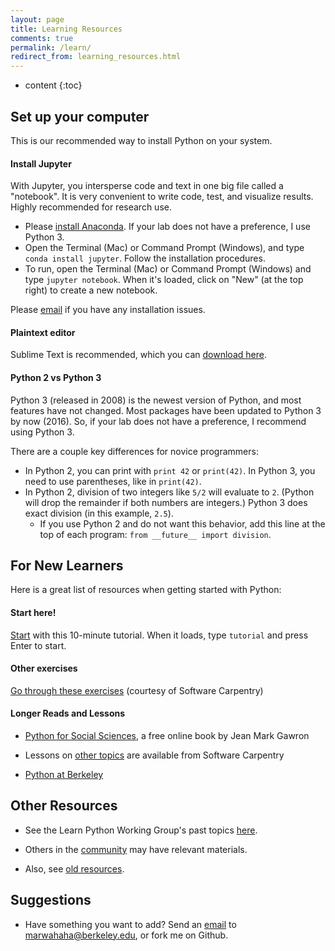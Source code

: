```yaml
---
layout: page
title: Learning Resources
comments: true
permalink: /learn/
redirect_from: learning_resources.html
---
```


* content
{:toc}

## Set up your computer
This is our recommended way to install Python on your system.

#### Install Jupyter
With Jupyter, you intersperse code and text in one big file called a &#34;notebook&#34;. It is very convenient to write code, test, and visualize results. Highly recommended for research use.

* Please [install Anaconda](http://continuum.io/downloads). If your lab does not have a preference, I use Python 3.
* Open the Terminal (Mac) or Command Prompt (Windows), and type ```conda install jupyter```. Follow the installation procedures.
* To run, open the Terminal (Mac) or Command Prompt (Windows) and type ```jupyter notebook```. When it&#39;s loaded, click on &#34;New&#34; (at the top right) to create a new notebook.

Please [email](mailto:marwahaha@berkeley.edu) if you have any installation issues.

#### Plaintext editor
Sublime Text is recommended, which you can [download here](http://sublimetext.com/).

#### Python 2 vs Python 3
Python 3 (released in 2008) is the newest version of Python, and most features have not changed. Most packages have been updated to Python 3 by now (2016). So, if your lab does not have a preference, I recommend using Python 3. 

There are a couple key differences for novice programmers:

* In Python 2, you can print with ```print 42``` or ```print(42)```. In Python 3, you need to use parentheses, like in ```print(42)```.
* In Python 2, division of two integers like ```5/2``` will evaluate to ```2```. (Python will drop the remainder if both numbers are integers.) Python 3 does exact division (in this example, ```2.5```). 
	* If you use Python 2 and do not want this behavior, add this line at the top of each program: ```from __future__ import division```. 



## For New Learners
Here is a great list of resources when getting started with Python:

#### Start here!
[Start](https://try-python.appspot.com/) with this 10-minute tutorial. When it loads, type ```tutorial``` and press Enter to start.

#### Other exercises
[Go through these exercises](https://bids.github.io/2016-01-14-berkeley/python/00-python-intro.html) (courtesy of Software Carpentry) 


#### Longer Reads and Lessons

* [Python for Social Sciences](http://www-rohan.sdsu.edu/~gawron/python_for_ss/course_core/book_draft/Preface/Preface.html), a free online book by Jean Mark Gawron

* Lessons on [other topics](http://software-carpentry.org/lessons/) are available from Software Carpentry

* [Python at Berkeley](http://python.berkeley.edu/learning_resources.html)


## Other Resources
* See the Learn Python Working Group&#39;s past topics [here](/learnpython/past).

* Others in the [community](/learnpython/community) may have relevant materials.

* Also, see [old resources](/learnpython/old_resources).


## Suggestions
* Have something you want to add? Send an [email](mailto:marwahaha@berkeley.edu) to marwahaha@berkeley.edu, or fork me on Github.